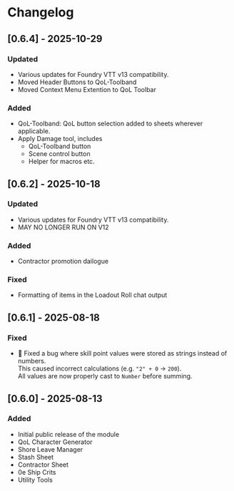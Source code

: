 # Changelog

## [0.6.4] - 2025-10-29
### Updated
- Various updates for Foundry VTT v13 compatibility.
- Moved Header Buttons to QoL-Toolband
- Moved Context Menu Extention to QoL Toolbar

### Added
- QoL-Toolband: QoL button selection added to sheets wherever applicable.
- Apply Damage tool, includes
  - QoL-Toolband button
  - Scene control button
  - Helper for macros etc.

## [0.6.2] - 2025-10-18
### Updated
- Various updates for Foundry VTT v13 compatibility.
- MAY NO LONGER RUN ON V12

### Added
- Contractor promotion dailogue

### Fixed
- Formatting of items in the Loadout Roll chat output
  
## [0.6.1] - 2025-08-18
### Fixed
- 🐛 Fixed a bug where skill point values were stored as strings instead of numbers.  
  This caused incorrect calculations (e.g. `"2" + 0` → `200`).  
  All values are now properly cast to `Number` before summing.

## [0.6.0] - 2025-08-13
### Added
- Initial public release of the module
- QoL Character Generator
- Shore Leave Manager
- Stash Sheet
- Contractor Sheet
- 0e Ship Crits
- Utility Tools
